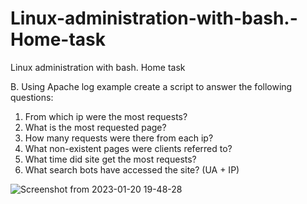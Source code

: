 # Linux-administration-with-bash.-Home-task
Linux administration with bash. Home task

B. Using Apache log example create a script to answer the following questions:
1. From which ip were the most requests? 
2. What is the most requested page? 
3. How many requests were there from each ip? 
4. What non-existent pages were clients referred to? 
5. What time did site get the most requests? 
6. What search bots have accessed the site? (UA + IP)

![Screenshot from 2023-01-20 19-48-28](https://user-images.githubusercontent.com/102302310/213787942-37089981-b24d-4816-bbc4-a67c502d765f.png)
